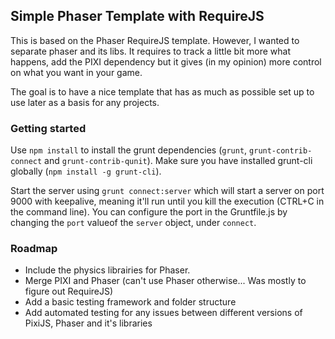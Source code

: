 ## Simple Phaser Template with RequireJS

This is based on the Phaser RequireJS template. However, I wanted to separate phaser and its libs. It requires to track a little bit more what happens, add the PIXI dependency but it gives (in my opinion) more control on what you want in your game.

The goal is to have a nice template that has as much as possible set up to use later as a basis for any projects.

### Getting started

Use `npm install` to install the grunt dependencies (`grunt`, `grunt-contrib-connect` and `grunt-contrib-qunit`). Make sure you have installed grunt-cli globally (`npm install -g grunt-cli`).

Start the server using `grunt connect:server` which will start a server on port 9000 with keepalive, meaning it'll run until you kill the execution (CTRL+C in the command line). You can configure the port in the Gruntfile.js by changing the `port` valueof the `server` object, under `connect`.

### Roadmap

- Include the physics librairies for Phaser.
- Merge PIXI and Phaser (can't use Phaser otherwise... Was mostly to figure out RequireJS)
- Add a basic testing framework and folder structure
- Add automated testing for any issues between different versions of PixiJS, Phaser and it's libraries

